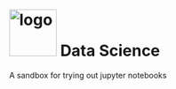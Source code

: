 <h1><img src="https://raw.githubusercontent.com/duboviy/jupyter/master/new_logo.png" height=85 alt="logo" title="logo"> Data Science</h1>
A sandbox for trying out jupyter notebooks
